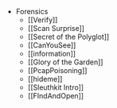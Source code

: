 - Forensics
	- [[Verify]]
	- [[Scan Surprise]]
	- [[Secret of the Polyglot]]
	- [[CanYouSee]]
	- [[information]]
	- [[Glory of the Garden]]
	- [[PcapPoisoning]]
	- [[hideme]]
	- [[Sleuthkit Intro]]
	- [[FIndAndOpen]]